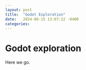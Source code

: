 ```yaml
---
layout: post
title:  "Godot Exploration"
date:   2024-06-15 13:07:12 -0400
categories: 
---
```


# Godot exploration

<p>Here we go.</p>

<canvas id="canvas"></canvas>
<script src="/media/seeds.js"></script>
<script>
  const GODOT_CONFIG = {"args":[],"canvasResizePolicy":2,"executable":"seeds","experimentalVK":false,"fileSizes":{"seeds.pck":36720,"seeds.wasm":49282035},"focusCanvas":true,"gdextensionLibs":[]};
  var engine = new Engine(GODOT_CONFIG);
  engine.startGame();
</script>
